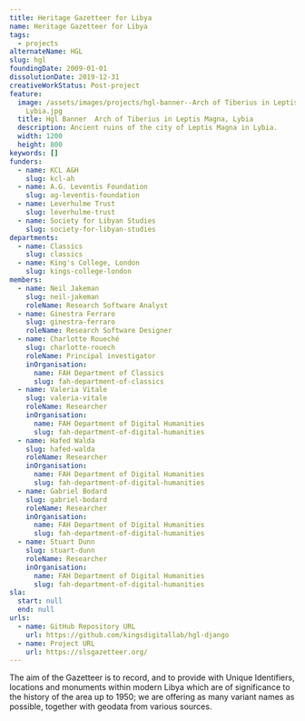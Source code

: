 ```yaml
---
title: Heritage Gazetteer for Libya
name: Heritage Gazetteer for Libya
tags:
  - projects
alternateName: HGL
slug: hgl
foundingDate: 2009-01-01
dissolutionDate: 2019-12-31
creativeWorkStatus: Post-project
feature:
  image: /assets/images/projects/hgl-banner--Arch of Tiberius in Leptis Magna,
    Lybia.jpg
  title: Hgl Banner  Arch of Tiberius in Leptis Magna, Lybia
  description: Ancient ruins of the city of Leptis Magna in Lybia.
  width: 1200
  height: 800
keywords: []
funders:
  - name: KCL A&H
    slug: kcl-ah
  - name: A.G. Leventis Foundation
    slug: ag-leventis-foundation
  - name: Leverhulme Trust
    slug: leverhulme-trust
  - name: Society for Libyan Studies
    slug: society-for-libyan-studies
departments:
  - name: Classics
    slug: classics
  - name: King's College, London
    slug: kings-college-london
members:
  - name: Neil Jakeman
    slug: neil-jakeman
    roleName: Research Software Analyst
  - name: Ginestra Ferraro
    slug: ginestra-ferraro
    roleName: Research Software Designer
  - name: Charlotte Roueché
    slug: charlotte-rouech
    roleName: Principal investigator
    inOrganisation:
      name: FAH Department of Classics
      slug: fah-department-of-classics
  - name: Valeria Vitale
    slug: valeria-vitale
    roleName: Researcher
    inOrganisation:
      name: FAH Department of Digital Humanities
      slug: fah-department-of-digital-humanities
  - name: Hafed Walda
    slug: hafed-walda
    roleName: Researcher
    inOrganisation:
      name: FAH Department of Digital Humanities
      slug: fah-department-of-digital-humanities
  - name: Gabriel Bodard
    slug: gabriel-bodard
    roleName: Researcher
    inOrganisation:
      name: FAH Department of Digital Humanities
      slug: fah-department-of-digital-humanities
  - name: Stuart Dunn
    slug: stuart-dunn
    roleName: Researcher
    inOrganisation:
      name: FAH Department of Digital Humanities
      slug: fah-department-of-digital-humanities
sla:
  start: null
  end: null
urls:
  - name: GitHub Repository URL
    url: https://github.com/kingsdigitallab/hgl-django
  - name: Project URL
    url: https://slsgazetteer.org/
---
```


The aim of the Gazetteer is to record, and to provide with Unique Identifiers, locations and monuments within modern Libya which are of significance to the history of the area up to 1950; we are offering as many variant names as possible, together with geodata from various sources.

